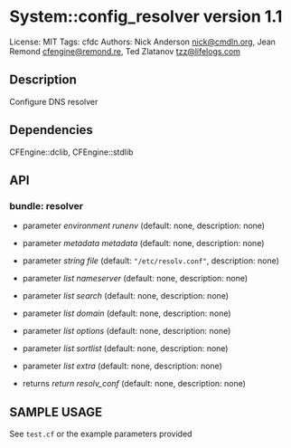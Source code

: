 # System::config_resolver version 1.1

License: MIT
Tags: cfdc
Authors: Nick Anderson <nick@cmdln.org>, Jean Remond <cfengine@remond.re>, Ted Zlatanov <tzz@lifelogs.com>

## Description
Configure DNS resolver

## Dependencies
CFEngine::dclib, CFEngine::stdlib

## API
### bundle: resolver
* parameter _environment_ *runenv* (default: none, description: none)

* parameter _metadata_ *metadata* (default: none, description: none)

* parameter _string_ *file* (default: `"/etc/resolv.conf"`, description: none)

* parameter _list_ *nameserver* (default: none, description: none)

* parameter _list_ *search* (default: none, description: none)

* parameter _list_ *domain* (default: none, description: none)

* parameter _list_ *options* (default: none, description: none)

* parameter _list_ *sortlist* (default: none, description: none)

* parameter _list_ *extra* (default: none, description: none)

* returns _return_ *resolv_conf* (default: none, description: none)


## SAMPLE USAGE
See `test.cf` or the example parameters provided

